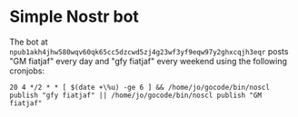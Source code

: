 # Simple Nostr bot

The bot at `npub1akh4jhw580wqv60qk65cc5dzcwd5zj4g23wf3yf9eqw97y2ghxcqjh3eqr` posts "GM fiatjaf" every day and "gfy fiatjaf" every weekend using the following cronjobs:

```
20 4 */2 * * [ $(date +\%u) -ge 6 ] && /home/jo/gocode/bin/noscl publish "gfy fiatjaf" || /home/jo/gocode/bin/noscl publish "GM fiatjaf"
```
